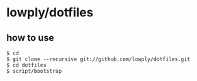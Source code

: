 # lowply/dotfiles

## how to use
    $ cd
    $ git clone --recursive git://github.com/lowply/dotfiles.git
    $ cd dotfiles
    $ script/bootstrap
